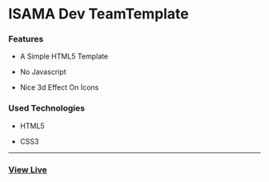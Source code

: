 # ISAMA Dev TeamTemplate

### Features

- A Simple HTML5 Template

- No Javascript

- Nice 3d Effect On Icons

### Used Technologies

- HTML5

- CSS3

___

### [View Live](https://mohamed-ayman01.github.io/devTeam-Template/)
